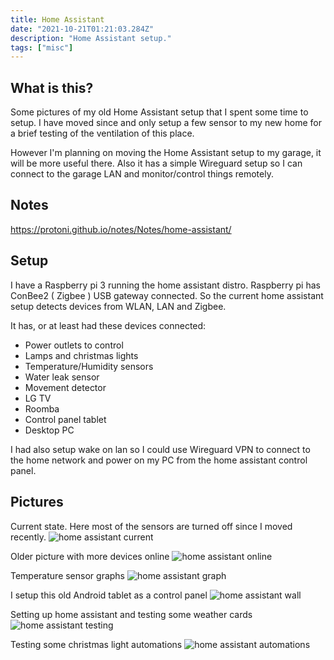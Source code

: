 ```yaml
---
title: Home Assistant
date: "2021-10-21T01:21:03.284Z"
description: "Home Assistant setup."
tags: ["misc"]
---
```


## What is this?
Some pictures of my old Home Assistant setup that I spent some time to setup.
I have moved since and only setup a few sensor to my new home for a brief
testing of the ventilation of this place.

However I'm planning on moving the Home Assistant setup to my garage, it
will be more useful there. Also it has a simple Wireguard setup so I can
connect to the garage LAN and monitor/control things remotely.

## Notes
<https://protoni.github.io/notes/Notes/home-assistant/>

## Setup
I have a Raspberry pi 3 running the home assistant distro.
Raspberry pi has ConBee2 ( Zigbee ) USB gateway connected.
So the current home assistant setup detects devices from WLAN, LAN and
Zigbee.

It has, or at least had these devices connected:
- Power outlets to control
- Lamps and christmas lights
- Temperature/Humidity sensors
- Water leak sensor
- Movement detector
- LG TV
- Roomba
- Control panel tablet
- Desktop PC

I had also setup wake on lan so I could use Wireguard VPN to connect to the
home network and power on my PC from the home assistant control panel.

## Pictures
Current state. Here most of the sensors are turned off since I moved recently.
![home assistant current](homeAssistantCurrent.png)

Older picture with more devices online
![home assistant online](homeAssistant2.PNG)

Temperature sensor graphs
![home assistant graph](homeAssistant_history.PNG)

I setup this old Android tablet as a control panel
![home assistant wall](homeAssistantWallControlPanel.JPG)

Setting up home assistant and testing some weather cards
![home assistant testing](homeAssistant.PNG)

Testing some christmas light automations
![home assistant automations](homeAssistantAutomations.PNG)